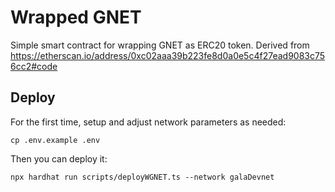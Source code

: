 # Wrapped GNET
Simple smart contract for wrapping GNET as ERC20 token. Derived from https://etherscan.io/address/0xc02aaa39b223fe8d0a0e5c4f27ead9083c756cc2#code

## Deploy
For the first time, setup and adjust network parameters as needed:
```shell
cp .env.example .env
```

Then you can deploy it:
```shell
npx hardhat run scripts/deployWGNET.ts --network galaDevnet
```
